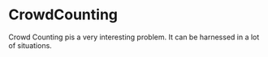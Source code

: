 # CrowdCounting

Crowd Counting pis a very interesting problem. It can be harnessed in a lot of situations. 
